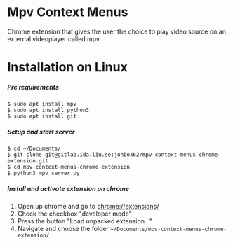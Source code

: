 # Mpv Context Menus
Chrome extension that gives the user the choice to play video source on an external videoplayer called mpv

# Installation on Linux
##### Pre requirements

```
$ sudo apt install mpv
$ sudo apt install python3
$ sudo apt install git
```
##### Setup and start server

```
$ cd ~/Documents/
$ git clone git@gitlab.ida.liu.se:johbo462/mpv-context-menus-chrome-extension.git
$ cd mpv-context-menus-chrome-extension
$ python3 mpv_server.py
```
##### Install and activate extension on chrome
1. Open up chrome and go to [chrome://extensions/](chrome://extensions/)
2. Check the checkbox "developer mode"
3. Press the button "Load unpacked extension..."
4. Navigate and choose the folder ```~/Documents/mpv-context-menus-chrome-extension/```
